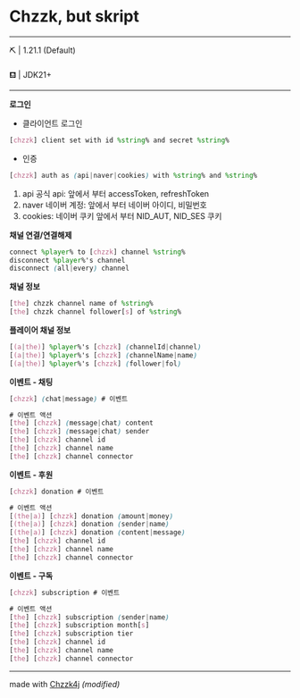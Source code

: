 # Chzzk, but skript

---

⛏ | 1.21.1 (Default)

⛾ | JDK21+

---

__로그인__
 * 클라이언트 로그인
```scss
[chzzk] client set with id %string% and secret %string%
```
 * 인증
```scss
[chzzk] auth as (api|naver|cookies) with %string% and %string%
```
1. api
 공식 api:
  앞에서 부터 accessToken, refreshToken
2. naver
 네이버 계정:
  앞에서 부터 네이버 아이디, 비밀번호
3. cookies:
 네이버 쿠키
  앞에서 부터 NID_AUT, NID_SES 쿠키

__채널 연결/연결해제__
```scss
connect %player% to [chzzk] channel %string%
disconnect %player%'s channel
disconnect (all|every) channel
```

__채널 정보__
```scss
[the] chzzk channel name of %string%
[the] chzzk channel follower[s] of %string%
```
__플레이어 채널 정보__
```scss
[(a|the)] %player%'s [chzzk] (channelId|channel)
[(a|the)] %player%'s [chzzk] (channelName|name)
[(a|the)] %player%'s [chzzk] (follower|fol)
```

__이벤트 - 채팅__
```scss
[chzzk] (chat|message) # 이벤트

# 이벤트 액션
[the] [chzzk] (message|chat) content
[the] [chzzk] (message|chat) sender
[the] [chzzk] channel id
[the] [chzzk] channel name
[the] [chzzk] channel connector
```

__이벤트 - 후원__
```scss
[chzzk] donation # 이벤트

# 이벤트 액션
[(the|a)] [chzzk] donation (amount|money)
[(the|a)] [chzzk] donation (sender|name)
[(the|a)] [chzzk] donation (content|message)
[the] [chzzk] channel id
[the] [chzzk] channel name
[the] [chzzk] channel connector
```

__이벤트 - 구독__
```scss
[chzzk] subscription # 이벤트

# 이벤트 액션
[the] [chzzk] subscription (sender|name)
[the] [chzzk] subscription month[s]
[the] [chzzk] subscription tier
[the] [chzzk] channel id
[the] [chzzk] channel name
[the] [chzzk] channel connector
```

---

made with [Chzzk4j](https://github.com/R2turnTrue/chzzk4j) *(modified)*
